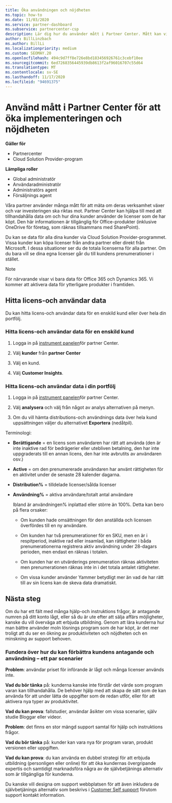 ```yaml
---
title: Öka användningen och nöjdheten
ms.topic: how-to
ms.date: 11/03/2020
ms.service: partner-dashboard
ms.subservice: partnercenter-csp
description: Lär dig hur du använder mått i Partner Center. Mått kan visa om din verksamhet växer, hur kunderna använder sina licenser och var de kan fokusera investeringen.
author: BillLinzbach
ms.author: BillLi
ms.localizationpriority: medium
ms.custom: SEOMAY.20
ms.openlocfilehash: 494c9d7ff8e726e8bd183456926761c3cebf10ee
ms.sourcegitcommit: 6ed7268356445939db8613f2af96016707c55d64
ms.translationtype: MT
ms.contentlocale: sv-SE
ms.lasthandoff: 11/17/2020
ms.locfileid: "94691375"
---
```

# <a name="use-metrics-in-partner-center-to-increase-adoption-and-satisfaction"></a>Använd mått i Partner Center för att öka implementeringen och nöjdheten

**Gäller för**

- Partnercenter
- Cloud Solution Provider-program

**Lämpliga roller**

- Global administratör
- Användaradministratör
- Administratörs agent
- Försäljnings agent

Våra partner använder många mått för att mäta om deras verksamhet växer och var investeringen ska riktas mot. Partner Center kan hjälpa till med att tillhandahålla data om och hur dina kunder använder de licenser som de har köpt. Den här informationen är tillgänglig för Office-produkter (inklusive OneDrive för företag, som räknas tillsammans med SharePoint).

Du kan se data för alla dina kunder via Cloud Solution Provider-programmet. Vissa kunder kan köpa licenser från andra partner eller direkt från Microsoft. I dessa situationer ser du de totala licenserna för alla partner. Om du bara vill se dina egna licenser går du till kundens prenumerationer i stället.

> [!NOTE]  
> För närvarande visar vi bara data för Office 365 och Dynamics 365. Vi kommer att aktivera data för ytterligare produkter i framtiden.

## <a name="find-license-and-user-data"></a>Hitta licens-och användar data

Du kan hitta licens-och användar data för en enskild kund eller över hela din portfölj.

### <a name="find-license-and-user-data-for-a-single-customer"></a>Hitta licens-och användar data för en enskild kund

1. Logga in på [instrument panelen](https://partner.microsoft.com/dashboard)för partner Center.

2. Välj **kunder** från **partner Center**

3. Välj en kund.

4. Välj **Customer Insights**.

### <a name="find-license-and-user-data-across-your-portfolio"></a>Hitta licens-och användar data i din portfölj

1. Logga in på [instrument panelen](https://partner.microsoft.com/dashboard)för partner Center.

2. Välj **analysera** och välj från något av analys alternativen på menyn.

3. Om du vill hämta distributions-och användnings data över hela kund uppsättningen väljer du alternativet **Exportera** (nedåtpil).

Terminologi:

- **Berättigande** = en licens som användaren har rätt att använda (den är inte inaktive rad för bedrägerier eller utebliven betalning, den har inte uppgraderats till en annan licens, den har inte avbrutits av användaren osv.)

- **Active** = om den prenumererade användaren har använt rättigheten för en aktivitet under de senaste 28 kalender dagarna.

- **Distribution%** = tilldelade licenser/sålda licenser

- **Användning%** = aktiva användare/totalt antal användare

   Ibland är användningen% inplattad eller större än 100%. Detta kan bero på flera orsaker:

  - Om kunden hade omsättningen för den anställda och licensen överfördes till en ny användare.

  - Om kunden har två prenumerationer för en SKU, men en är i respitperiod, inaktive rad eller insamlad, kan rättigheter i båda prenumerationerna registrera aktiv användning under 28-dagars perioden, men endast en räknas i totalen.

  - Om kunden har en utvärderings prenumeration räknas aktiviteten men prenumerationen räknas inte in i det totala antalet rättigheter.

  - Om vissa kunder använder Yammer betydligt mer än vad de har rätt till av sin licens kan de skeva data dramatiskt.

## <a name="next-steps"></a>Nästa steg

Om du har ett fält med många hjälp-och instruktions frågor, är antagande numren på ditt konto lågt, eller så du är ute efter att sälja affärs möjligheter, kanske du vill överväga att erbjuda utbildning. Genom att lära kunderna hur man bättre använder moln lösnings program som de har köpt, är det mer troligt att du ser en ökning av produktiviteten och nöjdheten och en minskning av support behoven.

### <a name="considering-how-to-improve-customer-adoption-and-usage---a-couple-scenarios"></a>Fundera över hur du kan förbättra kundens antagande och användning – ett par scenarier

**Problem**: användar priset för införande är lågt och många licenser används inte.

**Vad du bör tänka** på: kunderna kanske inte förstår det värde som program varan kan tillhandahålla. De behöver hjälp med att skapa de sätt som de kan använda för att under lätta de uppgifter som de redan utför, eller för att aktivera nya typer av produktivitet.

**Vad du kan prova**: fallstudier, användar åsikter om vissa scenarier, själv studie Bloggar eller videor.

**Problem**: det finns en stor mängd support samtal för hjälp och instruktions frågor.

**Vad du bör tänka** på: kunder kan vara nya för program varan, produkt versionen eller uppgiften.

**Vad du kan prova**: du kan använda en dubbel strategi för att erbjuda utbildning (personligen eller online) för att öka kundernas övergripande expertis och samtidigt marknadsföra några av de självbetjänings alternativ som är tillgängliga för kunderna.

Du kanske vill designa om support webbplatsen för att även inkludera de självbetjänings alternativ som beskrivs i [Customer Self support](customer-self-support.md) förutom support kontakt information.

